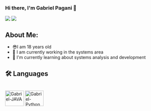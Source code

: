 ### Hi there, I'm Gabriel Pagani 👋
<div>
  <a href = "mailto:gabrielpaganidesouza@gmail.com"><img src="https://img.shields.io/badge/-Gmail-%23333?style=for-the-badge&logo=gmail&logoColor=white" target="_blank"></a>
  <a href="https://instagram.com/gpagani_" target="_blank"><img src="https://img.shields.io/badge/-Instagram-%23E4405F?style=for-the-badge&logo=instagram&logoColor=white" target="_blank"></a>
</div>

## About Me:
-  😎I am 18 years old
- 🔭 I am currently working in the systems area
- 🌱 I'm currently learning about systems analysis and development

## 🛠️ Languages
<div>
  <div style="display: inline_block"><br>
  <img align="center" alt="Gabriel-JAVA" height="50" width="60" src="https://cdn.jsdelivr.net/gh/devicons/devicon/icons/java/java-original-wordmark.svg">
  <img align="center" alt="Gabriel-Python" height="50" width="60" src="https://cdn.jsdelivr.net/gh/devicons/devicon@latest/icons/python/python-original.svg">  
</div>
